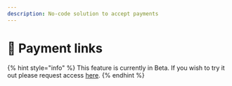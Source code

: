 ```yaml
---
description: No-code solution to accept payments
---
```


# 🔗 Payment links

{% hint style="info" %}
This feature is currently in Beta. If you wish to try it out please request access [here](https://join.slack.com/t/hyperswitch-io/shared\_invite/zt-1k6cz4lee-SAJzhz6bjmpp4jZCDOtOIg).
{% endhint %}
